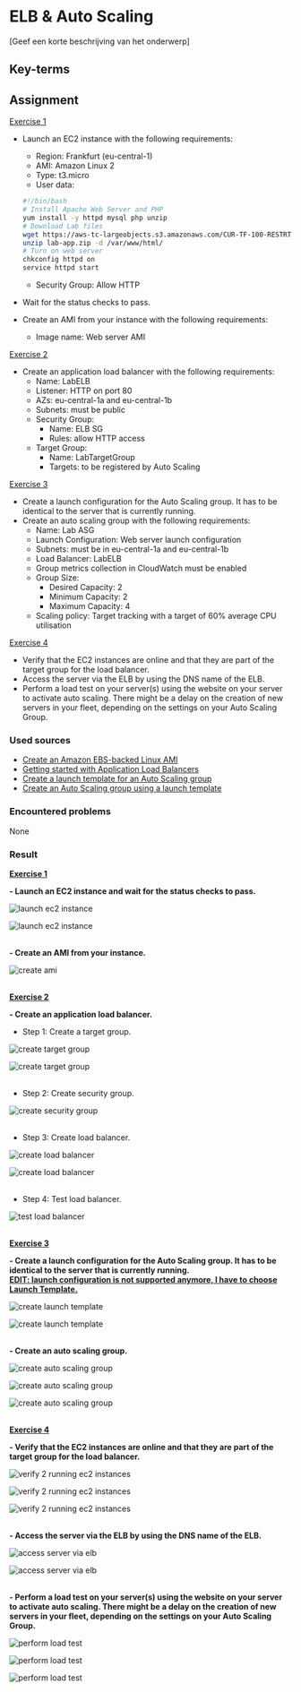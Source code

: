 # ELB & Auto Scaling
[Geef een korte beschrijving van het onderwerp]

## Key-terms

## Assignment

<ins>Exercise 1</ins>

- Launch an EC2 instance with the following requirements:
    - Region: Frankfurt (eu-central-1)
    - AMI: Amazon Linux 2
    - Type: t3.micro
    - User data:

    ```bash
    #!/bin/bash
    # Install Apache Web Server and PHP
    yum install -y httpd mysql php unzip
    # Download Lab files
    wget https://aws-tc-largeobjects.s3.amazonaws.com/CUR-TF-100-RESTRT-1/80-lab-vpc-web-server/lab-app.zip
    unzip lab-app.zip -d /var/www/html/
    # Turn on web server
    chkconfig httpd on
    service httpd start
    ```
    - Security Group: Allow HTTP
- Wait for the status checks to pass.
- Create an AMI from your instance with the following requirements:
    - Image name: Web server AMI

<ins>Exercise 2</ins>

- Create an application load balancer with the following requirements:
    - Name: LabELB
    - Listener: HTTP on port 80
    - AZs: eu-central-1a and eu-central-1b
    - Subnets: must be public
    - Security Group:
        - Name: ELB SG
        - Rules: allow HTTP access
    - Target Group:
        - Name: LabTargetGroup
        - Targets: to be registered by Auto Scaling

<ins>Exercise 3</ins>

- Create a launch configuration for the Auto Scaling group. It has to be identical to the server that is currently running.
- Create an auto scaling group with the following requirements:
    - Name: Lab ASG
    - Launch Configuration: Web server launch configuration
    - Subnets: must be in eu-central-1a and eu-central-1b
    - Load Balancer: LabELB
    - Group metrics collection in CloudWatch must be enabled
    - Group Size:
        - Desired Capacity: 2
        - Minimum Capacity: 2
        - Maximum Capacity: 4
    - Scaling policy: Target tracking with a target of 60% average CPU utilisation

<ins>Exercise 4</ins>

- Verify that the EC2 instances are online and that they are part of the target group for the load balancer.
- Access the server via the ELB by using the DNS name of the ELB.
- Perform a load test on your server(s) using the website on your server to activate auto scaling. There might be a delay on the creation of new servers in your fleet, depending on the settings on your Auto Scaling Group.

### Used sources
- [Create an Amazon EBS-backed Linux AMI](https://docs.aws.amazon.com/AWSEC2/latest/UserGuide/creating-an-ami-ebs.html)
- [Getting started with Application Load Balancers](https://docs.aws.amazon.com/elasticloadbalancing/latest/application/application-load-balancer-getting-started.html)
- [Create a launch template for an Auto Scaling group](https://docs.aws.amazon.com/autoscaling/ec2/userguide/create-launch-template.html)
- [Create an Auto Scaling group using a launch template](https://docs.aws.amazon.com/autoscaling/ec2/userguide/create-asg-launch-template.html)

### Encountered problems
None

### Result

**<ins>Exercise 1</ins>**

**- Launch an EC2 instance and wait for the status checks to pass.**

![launch ec2 instance](/05_AWS_2/includes/01_elb-auto-scaling1-1-1.png)<br>

![launch ec2 instance](/05_AWS_2/includes/01_elb-auto-scaling1-1-2.png)<br><br>

**- Create an AMI from your instance.**

![create ami](/05_AWS_2/includes/01_elb-auto-scaling1-3-1.png)<br><br>

**<ins>Exercise 2</ins>**

**- Create an application load balancer.**

- Step 1: Create a target group.

![create target group](/05_AWS_2/includes/01_elb-auto-scaling2-1-1.png)<br>

![create target group](/05_AWS_2/includes/01_elb-auto-scaling2-1-2.png)<br><br>

- Step 2: Create security group.

![create security group](/05_AWS_2/includes/01_elb-auto-scaling2-2-1.png)<br><br>

- Step 3: Create load balancer.

![create load balancer](/05_AWS_2/includes/01_elb-auto-scaling2-3-1.png)<br>

![create load balancer](/05_AWS_2/includes/01_elb-auto-scaling2-3-2.png)<br><br>

- Step 4: Test load balancer.

![test load balancer](/05_AWS_2/includes/01_elb-auto-scaling2-4-1.png)<br><br>

**<ins>Exercise 3</ins>**

**- Create a launch configuration for the Auto Scaling group. It has to be identical to the server that is currently running.  
<ins>EDIT: launch configuration is not supported anymore, I have to choose Launch Template.</ins>**

![create launch template](/05_AWS_2/includes/01_elb-auto-scaling3-1-1.png)<br>

![create launch template](/05_AWS_2/includes/01_elb-auto-scaling3-1-2.png)<br><br>

**- Create an auto scaling group.**

![create auto scaling group](/05_AWS_2/includes/01_elb-auto-scaling3-2-1.png)<br>

![create auto scaling group](/05_AWS_2/includes/01_elb-auto-scaling3-2-2.png)<br>

![create auto scaling group](/05_AWS_2/includes/01_elb-auto-scaling3-2-3.png)<br><br>

**<ins>Exercise 4</ins>**

**- Verify that the EC2 instances are online and that they are part of the target group for the load balancer.**

![verify 2 running ec2 instances](/05_AWS_2/includes/01_elb-auto-scaling4-1-1.png)<br>

![verify 2 running ec2 instances](/05_AWS_2/includes/01_elb-auto-scaling4-1-2.png)<br>

![verify 2 running ec2 instances](/05_AWS_2/includes/01_elb-auto-scaling4-1-3.png)<br><br>

**- Access the server via the ELB by using the DNS name of the ELB.**

![access server via elb](/05_AWS_2/includes/01_elb-auto-scaling4-2-1.png)<br>

![access server via elb](/05_AWS_2/includes/01_elb-auto-scaling4-2-2.png)<br><br>

**- Perform a load test on your server(s) using the website on your server to activate auto scaling. There might be a delay on the creation of new servers in your fleet, depending on the settings on your Auto Scaling Group.**

![perform load test](/05_AWS_2/includes/01_elb-auto-scaling4-3-1.png)<br>

![perform load test](/05_AWS_2/includes/01_elb-auto-scaling4-3-2.png)<br>

![perform load test](/05_AWS_2/includes/01_elb-auto-scaling4-3-3.png)<br><br>